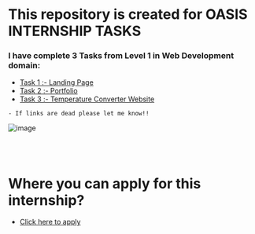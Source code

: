 
# This repository is created for OASIS INTERNSHIP TASKS


### I have complete 3 Tasks from Level 1 in Web Development domain:

- [Task 1 :- Landing Page](http://127.0.0.1:5500/index.html#Services)
- [Task 2 :- Portfolio]()
- [Task 3 :- Temperature Converter Website]()

``` 
- If links are dead please let me know!!
```
![image](https://github.com/P-dwivedi/OIBSIP/assets/130329992/5807590e-acd7-4cc5-a35b-13a209150960.png)

<br>
<br>

# Where you can apply for this internship?

- [Click here to apply](https://www.oasisinfobyte.in/)


